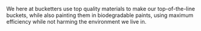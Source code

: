 We here at bucketters use top quality materials to make our
top-of-the-line buckets, while also painting them in biodegradable
paints, using maximum efficiency while not harming the environment we
live in.
